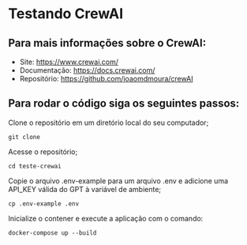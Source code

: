 # Testando CrewAI

## Para mais informações sobre o CrewAI:
 - Site: https://www.crewai.com/
 - Documentação: https://docs.crewai.com/
 - Repositório: https://github.com/joaomdmoura/crewAI

## Para rodar o código siga os seguintes passos:

Clone o repositório em um diretório local do seu computador;
```shell
git clone 
```

Acesse o repositório;
```shell
cd teste-crewai
```

Copie o arquivo .env-example para um arquivo .env e adicione uma API_KEY válida do GPT à variável de ambiente;
```shell
cp .env-example .env
```

Inicialize o contener e execute a aplicação com o comando:
```shell
docker-compose up --build
```